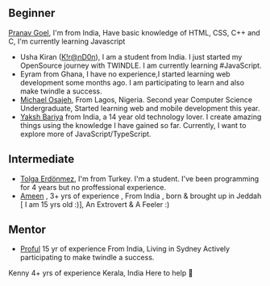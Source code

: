## Beginner
[Pranav Goel](https://github.com/pranavgoel29), I'm from India, Have basic knowledge of HTML, CSS, C++ and C, I'm currently learning Javascript

- Usha Kiran ([K!r@nD0n](https://twitter.com/ushakiran_m)), I am a student from India. I just started my OpenSource journey with TWINDLE. I am currently learning #JavaScript.
- Eyram from Ghana, I have no experience,I started learning web development some months ago. I am participating to learn and also make twindle a success.
- [Michael Osajeh](https://github.com/michaelcosj),
From Lagos, Nigeria.
Second year Computer Science Undergraduate,
Started learning web and mobile development this year.
- [Yaksh Bariya](https://www.github.com/thunder-coding) from India, a 14 year old technology lover. I create amazing things using the knowledge I have gained so far. Currently, I want to explore more of JavaScript/TypeScript.


## Intermediate
- [Tolga Erdönmez](https://github.com/tolgaerdonmez), I'm from Turkey. I'm a student. I've been programming for 4 years but no proffessional experience.
- [Ameen](https://github.com/UnevenCoder) ,
3+ yrs of experience 
, From India , born & brought up in Jeddah [ I am 15 yrs old :)],
An Extrovert & A Feeler :)

## Mentor
- [Proful](https://github.com/proful)
15 yr of experience
From India, Living in Sydney
Actively participating to make twindle a success.

Kenny
4+ yrs of experience
Kerala, India
Here to help :partying_face:
